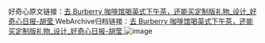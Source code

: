 好奇心原文链接：[去 Burberry 咖啡馆喝英式下午茶，还能买定制版礼物_设计_好奇心日报-胡莹 ](https://www.qdaily.com/articles/10975.html)
WebArchive归档链接：[去 Burberry 咖啡馆喝英式下午茶，还能买定制版礼物_设计_好奇心日报-胡莹 ](http://web.archive.org/web/20190623163433/https://www.qdaily.com/articles/10975.html)
![image](http://ww3.sinaimg.cn/large/007d5XDply1g3wchoasxcj30u043pqor)